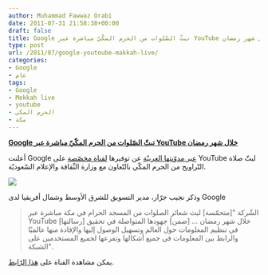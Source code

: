 ```yaml
---
author: Muhammad Fawwaz Orabi
date: 2011-07-31 21:58:38+00:00
draft: false
title: Google تبثّ الصّلوات من الحرم المكّيّ مباشرة عبر YouTube خلال شهر رمضان
type: post
url: /2011/07/google-youtoube-makkah-live/
categories:
- Google
- عام
tags:
- Google
- Mekkah live
- youtube
- الحرم المكي
- مكة
---
```


[**Google تبثّ الصّلوات من الحرم المكّيّ مباشرة عبر YouTube خلال شهر رمضان**](https://www.it-scoop.com/2011/07/google-youtoube-makkah-live/)


أعلنت Google [عبر مدوّنتها العربيّة](http://google-arabia.blogspot.com/2011/07/youtube.html) عن توفيرها [لقناة مخصّصة](http://www.youtube.com/MakkahLive) على YouTube لبثّ صلاة التّراويح من الحرم المكّي بالتّعاون مع وزارة الثّقافة والإعلام السّعوديّة.

[![](https://www.it-scoop.com/wp-content/uploads/2011/07/makkah.jpg)
](https://www.it-scoop.com/2011/07/google-youtoube-makkah-live/)

وذكر نجيب جرّار، مدير التسويق للشرق الأوسط وشمال أفريقيا لدى Google


<blockquote>الشّركة "[متحمّسة] لبث شعائر الصلوات من المسجد الحرام في مكة مباشرة عبر YouTube خلال شهر رمضان ... [ضمن] جهودها المتواصلة في تحقيق [رسالتها] في تنظيم المعلومات حول العالم وتسهيل الوصول إليها والإفادة منها عالميًا والرابط بين المعلومات في جميع أشكالها وتفرعها لجميع المستخدمين على الشبكة".</blockquote>


يمكن مشاهدة القناة على [هذا الرّابط](http://www.youtube.com/MakkahLive).
